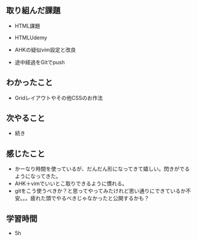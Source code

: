 ## 取り組んだ課題
- HTML課題
- HTMLUdemy

- AHKの疑似vim設定と改良
- 途中経過をGitでpush

## わかったこと
- Gridレイアウトやその他CSSのお作法

## 次やること
- 続き

## 感じたこと
- かーなり時間を使っているが、だんだん形になってきて嬉しい。閃きがでるようになってきた。
- AHK＋vimでいいとこ取りできるように慣れる。
- gitをこう使うべきか？と思ってやってみたけれど思い通りにできているか不安。。。疲れた頭でやるべきじゃなかったと公開するかも？

## 学習時間
- 5h
